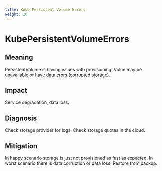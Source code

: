 ```yaml
---
title: Kube Persistent Volume Errors
weight: 20
---
```


# KubePersistentVolumeErrors

## Meaning

PersistentVolume is having issues with provisioning.
Volue may be unavailable or have data erors (corrupted storage).

## Impact

Service degradation, data loss.

## Diagnosis

Check storage provider for logs.
Check storage quotas in the cloud.

## Mitigation

In happy scenario storage is just not provisioned as fast as expected.
In worst scenario there is data corruption or data loss. Restore from backup.
